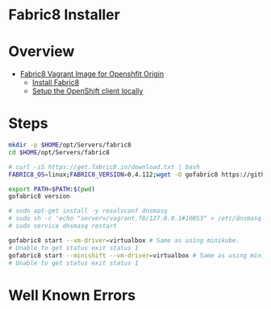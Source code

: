 ﻿Fabric8 Installer
=================

# Overview

- [Fabric8 Vagrant Image for Openshfit Origin](http://fabric8.io/guide/getStarted/vagrant.html)
    - [Install Fabric8](http://fabric8.io/guide/getStarted/gofabric8.html)
    - [Setup the OpenShift client locally](http://fabric8.io/guide/getStarted/local.html)

# Steps

```bash
mkdir -p $HOME/opt/Servers/fabric8
cd $HOME/opt/Servers/fabric8

# curl -sS https://get.fabric8.io/download.txt | bash
FABRIC8_OS=linux;FABRIC8_VERSION=0.4.112;wget -O gofabric8 https://github.com/fabric8io/gofabric8/releases/download/v$FABRIC8_VERSION/gofabric8-$FABRIC8_OS-amd64; chmod +x gofabric8

export PATH=$PATH:$(pwd)
gofabric8 version

# sudo apt-get install -y resolvconf dnsmasq
# sudo sh -c 'echo "server=/vagrant.f8/127.0.0.1#10053" > /etc/dnsmasq.d/vagrant-landrush'
# sudo service dnsmasq restart

gofabric8 start --vm-driver=virtualbox # Same as using minikube.
# Unable to get status exit status 1
gofabric8 start --minishift --vm-driver=virtualbox # Same as using minishift.
# Unable to get status exit status 1
```

# Well Known Errors
